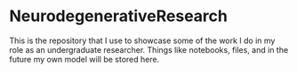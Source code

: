# NeurodegenerativeResearch

This is the repository that I use to showcase some of the work I do in my role as an undergraduate researcher. Things like notebooks, files, and in the future my own model will be stored here. 
